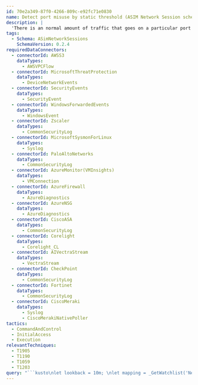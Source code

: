 ```yaml
---
id: 70e2a349-87f0-4266-809c-e92fc71e0830
name: Detect port misuse by static threshold (ASIM Network Session schema)
description: |
  'There is an normal amount of traffic that goes on a particular port in any organization. This hunting query identifies port usage higher than threshold defined in 'NetworkSession_Monitor_Configuration' watchlist to determine high port usage.'
tags:
  - Schema: ASimNetworkSessions
    SchemaVersion: 0.2.4
requiredDataConnectors:
  - connectorId: AWSS3
    dataTypes:
      - AWSVPCFlow
  - connectorId: MicrosoftThreatProtection
    dataTypes:
      - DeviceNetworkEvents
  - connectorId: SecurityEvents
    dataTypes:
      - SecurityEvent
  - connectorId: WindowsForwardedEvents
    dataTypes:
      - WindowsEvent
  - connectorId: Zscaler
    dataTypes:
      - CommonSecurityLog
  - connectorId: MicrosoftSysmonForLinux
    dataTypes:
      - Syslog
  - connectorId: PaloAltoNetworks
    dataTypes:
      - CommonSecurityLog
  - connectorId: AzureMonitor(VMInsights)
    dataTypes:
      - VMConnection
  - connectorId: AzureFirewall
    dataTypes:
      - AzureDiagnostics
  - connectorId: AzureNSG
    dataTypes:
      - AzureDiagnostics
  - connectorId: CiscoASA
    dataTypes:
      - CommonSecurityLog
  - connectorId: Corelight
    dataTypes:
      - Corelight_CL
  - connectorId: AIVectraStream
    dataTypes:
      - VectraStream
  - connectorId: CheckPoint
    dataTypes:
      - CommonSecurityLog
  - connectorId: Fortinet
    dataTypes:
      - CommonSecurityLog
  - connectorId: CiscoMeraki
    dataTypes:
      - Syslog
      - CiscoMerakiNativePoller
tactics:
  - CommandAndControl
  - InitialAccess
  - Execution
relevantTechniques:
  - T1905
  - T1190
  - T1059
  - T1203
query: "```kusto\nlet lookback = 10m; \nlet mapping = _GetWatchlist('NetworkSession_Monitor_Configuration')\n| where Type == \"Hunting\" and ThresholdType == \"Static\" and Severity != \"Disabled\"  \n| extend Ports = split(Ports,\",\"),\n        App = split(App,\",\"),\n        Protocol = split(Protocol,\",\"),\n        Direction = split(Direction,\",\"),\n        Action = split(Action,\",\")\n| project Ports, App, Protocol, Direction, Action, Type, ThresholdType, Threshold, Severity, Tactic, Name, Description\n| mv-expand Ports\n| mv-expand App\n| mv-expand Protocol\n| mv-expand Direction\n| mv-expand Action\n| extend Ports = tostring(Ports), App = tostring(App), Protocol = tostring(Protocol), Direction = tostring(Direction), Action = tostring(Action), Threshold = toint(Threshold)\n;\nlet nosummary = materialize(\n              union isfuzzy=true \n                (\n                    NetworkCustomAnalytics_protocol_CL \n                    | project v = int(2)\n                ),\n                (\n                    print int(1) \n                    | project v = print_0\n                )\n                | summarize maxv = max(v)\n                | extend nosum = (maxv > 1)\n              );\nlet allData = union isfuzzy=true \n    (\n        (datatable(exists:int, nosum:bool)[1,false] | join (nosummary) on nosum) | join (\n        _Im_NetworkSession(starttime=bin(now(-10m),10m), endtime=bin(now(),10m))\n        | where TimeGenerated > bin(now(-10m),10m)\n        | summarize Count=count() by NetworkProtocol, DstPortNumber, DstAppName, NetworkDirection, DvcAction, bin(TimeGenerated,10m)\n        | extend EventTime = TimeGenerated, Count = toint(Count), DstPortNumber = toint(DstPortNumber), exists=int(1)\n        ) on exists\n        | project-away exists, maxv, nosum*\n    ),\n    (\n        NetworkCustomAnalytics_protocol_CL\n        | where EventTime_t == toscalar(NetworkCustomAnalytics_protocol_CL | summarize max(EventTime_t))\n        | project-rename NetworkProtocol=NetworkProtocol_s, DstPortNumber=DstPortNumber_d, DstAppName=DstAppName_s, NetworkDirection=NetworkDirection_s, DvcAction=DvcAction_s, Count=count__d, EventTime=EventTime_t\n        | extend Count = toint(Count),DstPortNumber = toint(DstPortNumber)\n    )\n;\nallData\n      | where isnotempty(DstPortNumber)\n      | summarize Sum=sum(Count) by DstPortNumber, NetworkProtocol, NetworkDirection, DvcAction \n      | join kind=inner ['mapping'] where Ports has tostring(DstPortNumber)\n      | where Sum > Threshold         \n                and (Protocol == \"*\" or Protocol has NetworkProtocol)\n                and (Direction == \"*\" or Direction has NetworkDirection)\n                and (Action == \"*\" or Action has DvcAction)\n      | project Name, Description, NetworkProtocol, DstPortNumber, NetworkDirection, DvcAction, Severity, Tactic\n      | summarize NetworkProtocols=make_set_if(NetworkProtocol,isnotempty(NetworkProtocol),20), \n                  NetworkDirections=make_set_if(NetworkDirection,isnotempty(NetworkDirection),5), \n                  DvcActions=make_set_if(DvcAction,isnotempty(DvcAction),10) by Name, Severity, Tactic, DstPortNumber, Description\n```"
---
```


